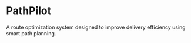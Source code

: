 # PathPilot
A route optimization system designed to improve delivery efficiency using smart path planning. 
